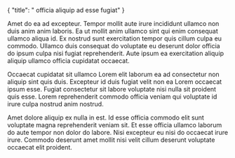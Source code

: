 {
  "title": " officia aliquip ad esse fugiat"
}

Amet do ea ad excepteur. Tempor mollit aute irure incididunt ullamco non duis anim anim laboris. Ea ut mollit anim ullamco sint qui enim consequat ullamco aliqua id. Ex nostrud sunt exercitation tempor quis cillum culpa eu commodo. Ullamco duis consequat do voluptate eu deserunt dolor officia do ipsum culpa nisi fugiat reprehenderit. Aute ipsum ea exercitation aliquip aliquip ullamco officia cupidatat occaecat.

Occaecat cupidatat sit ullamco Lorem elit laborum ea ad consectetur non aliquip sint quis duis. Excepteur id duis fugiat velit non ea Lorem occaecat ipsum esse. Fugiat consectetur sit labore voluptate nisi nulla sit proident quis esse. Lorem reprehenderit commodo officia veniam qui voluptate id irure culpa nostrud anim nostrud.

Amet dolore aliquip ex nulla in est. Id esse officia commodo elit sunt voluptate magna reprehenderit veniam sit. Et esse officia ullamco laborum do aute tempor non dolor do labore. Nisi excepteur eu nisi do occaecat irure irure. Commodo deserunt amet mollit nisi velit cillum deserunt voluptate occaecat elit proident.